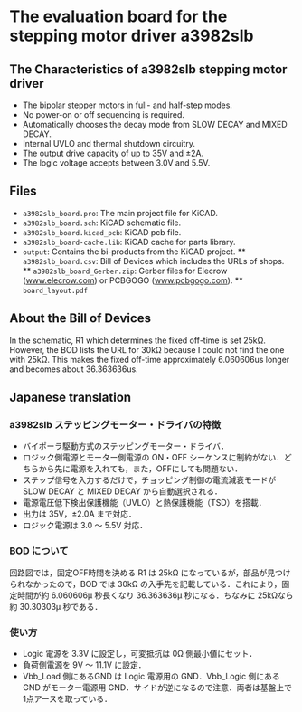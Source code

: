 # The evaluation board for the stepping motor driver a3982slb

## The Characteristics of a3982slb stepping motor driver

* The bipolar stepper motors in full- and half-step modes.
* No power-on or off sequencing is required.
* Automatically chooses the decay mode from SLOW DECAY and MIXED DECAY.
* Internal UVLO and thermal shutdown circuitry.
* The output drive capacity of up to 35V and ±2A.
* The logic voltage accepts between 3.0V and 5.5V.

## Files

* `a3982slb_board.pro`: The main project file for KiCAD.
* `a3982slb_board.sch`: KiCAD schematic file.
* `a3982slb_board.kicad_pcb`: KiCAD pcb file.
* `a3982slb_board-cache.lib`: KiCAD cache for parts library.
* `output`: Contains the bi-products from the KiCAD project.
** `a3982slb_board.csv`: Bill of Devices which includes the URLs of shops.
** `a3982slb_board_Gerber.zip`: Gerber files for Elecrow (www.elecrow.com) or PCBGOGO (www.pcbgogo.com).
** `board_layout.pdf`


## About the Bill of Devices

In the schematic, R1 which determines the fixed off-time is set 25kΩ.
However, the BOD lists the URL for 30kΩ because I could not find the one with 25kΩ.  This makes the fixed off-time approximately 6.060606us longer and becomes about 36.363636us. 

## Japanese translation

### a3982slb ステッピングモーター・ドライバの特徴

* バイポーラ駆動方式のステッピングモーター・ドライバ．
* ロジック側電源とモーター側電源の ON・OFF シーケンスに制約がない．どちらから先に電源を入れても，また，OFFにしても問題ない．
* ステップ信号を入力するだけで，チョッピング制御の電流減衰モードが SLOW DECAY と MIXED DECAY から自動選択される．
* 電源電圧低下検出保護機能（UVLO）と熱保護機能（TSD）を搭載．
* 出力は 35V，±2.0A まで対応．
* ロジック電源は 3.0 〜 5.5V 対応．

### BOD について

回路図では，固定OFF時間を決める R1 は 25kΩ になっているが，部品が見つけられなかったので，BOD では 30kΩ の入手先を記載している．これにより，固定時間が約 6.060606μ 秒長くなり 36.363636μ 秒になる．ちなみに 25kΩなら約 30.30303μ 秒である．

### 使い方

* Logic 電源を 3.3V に設定し，可変抵抗は 0Ω 側最小値にセット．
* 負荷側電源を 9V 〜 11.1V に設定．
* Vbb_Load 側にあるGND は Logic 電源用の GND．Vbb_Logic 側にある GND がモーター電源用 GND．サイドが逆になるので注意．両者は基盤上で1点アースを取っている．
 


